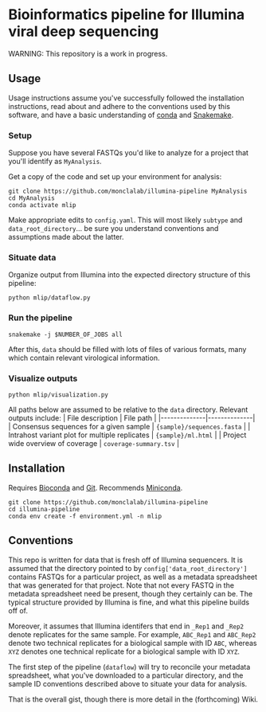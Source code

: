 # Bioinformatics pipeline for Illumina viral deep sequencing

WARNING: This repository is a work in progress.

## Usage

Usage instructions assume you've successfully followed the installation instructions, read about and adhere to the conventions used by this software, and have a basic understanding of [conda](https://docs.conda.io/en/latest/) and [Snakemake](https://snakemake.readthedocs.io/en/stable/).

### Setup
Suppose you have several FASTQs you'd like to analyze for a project that you'll identify as `MyAnalysis`.

Get a copy of the code and set up your environment for analysis:

```
git clone https://github.com/monclalab/illumina-pipeline MyAnalysis
cd MyAnalysis
conda activate mlip
```

Make appropriate edits to `config.yaml`. This will most likely `subtype` and `data_root_directory`... be sure you understand conventions and assumptions made about the latter.

### Situate data

Organize output from Illumina into the expected directory structure of this pipeline:
```
python mlip/dataflow.py
```

### Run the pipeline

```
snakemake -j $NUMBER_OF_JOBS all
```

After this, `data` should be filled with lots of files of various formats, many which contain relevant virological information.

### Visualize outputs

```
python mlip/visualization.py
```

All paths below are assumed to be relative to the `data` directory. Relevant outputs include:
| File description     | File path     |
|--------------|--------------|
| Consensus sequences for a given sample | `{sample}/sequences.fasta` |
| Intrahost variant plot for multiple replicates | `{sample}/ml.html` |
| Project wide overview of coverage | `coverage-summary.tsv` |

## Installation

Requires [Bioconda](https://bioconda.github.io/) and [Git](https://git-scm.com/). Recommends [Miniconda](https://docs.anaconda.com/miniconda/).

```
git clone https://github.com/monclalab/illumina-pipeline
cd illumina-pipeline
conda env create -f environment.yml -n mlip
```

## Conventions

This repo is written for data that is fresh off of Illumina sequencers. It is assumed that the directory pointed to by `config['data_root_directory']` contains FASTQs for a particular project, as well as a metadata spreadsheet that was generated for that project. Note that not every FASTQ in the metadata spreadsheet need be present, though they certainly can be. The typical structure provided by Illumina is fine, and what this pipeline builds off of.

Moreover, it assumes that Illumina identifers that end in `_Rep1` and `_Rep2` denote replicates for the same sample. For example, `ABC_Rep1` and `ABC_Rep2` denote two technical replicates for a biological sample with ID `ABC`, whereas `XYZ` denotes one technical replicate for a biological sample with ID `XYZ`.

The first step of the pipeline (`dataflow`) will try to reconcile your metadata spreadsheet, what you've downloaded to a particular directory, and the sample ID conventions described above to situate your data for analysis.

That is the overall gist, though there is more detail in the (forthcoming) Wiki.
